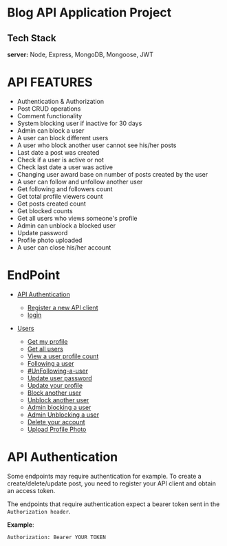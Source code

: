 # Blog API Application Project

## Tech Stack

__server:__  Node, Express, MongoDB, Mongoose, JWT

# API FEATURES
- Authentication & Authorization
- Post CRUD operations
- Comment functionality
- System blocking user if inactive for 30 days
- Admin can block a user
- A user can block different users
- A user who block another user cannot see his/her posts
- Last date a post was created
- Check if a user is active or not
- Check last date a user was active
- Changing user award base on number of posts created by the user
- A user can follow and unfollow another user
- Get following and followers count
- Get total profile viewers count
- Get posts created count
- Get blocked counts
- Get all users who views someone's profile
- Admin can unblock a blocked user
- Update password
- Profile photo uploaded
- A user can close his/her account

# EndPoint
- [API Authentication](https://www.github.com/octokatherine)
   
   - [Register a new API client](https://www.github.com/octokatherine)
   - [login](https://www.github.com/octokatherine)
 
- [Users](https://www.github.com/octokatherine)
   
   - [Get my profile](https://www.github.com/octokatherine)
   - [Get all users](https://www.github.com/octokatherine)
   - [View a user profile count](https://www.github.com/octokatherine)
   - [Following a user](https://www.github.com/octokatherine)
   - [#UnFollowing-a-user](https://www.github.com/octokatherine)
   - [Update user password](https://www.github.com/octokatherine)
   - [Update your profile](https://www.github.com/octokatherine)
   - [Block another user](https://www.github.com/octokatherine)
   - [Unblock another user](https://www.github.com/octokatherine)
   - [Admin blocking a user](https://www.github.com/octokatherine)
   - [Admin Unblocking a user](https://www.github.com/octokatherine)
   - [Delete your account](https://www.github.com/octokatherine)
   - [Upload Profile Photo](https://www.github.com/octokatherine)

 # API Authentication
  Some endpoints may require authentication for example. To create a create/delete/update post, you need to register your API client and obtain an access token.
  
  The endpoints that require authentication expect a bearer token sent in the `Authorization header`.

  __Example__:

  `Authorization: Bearer YOUR TOKEN`

